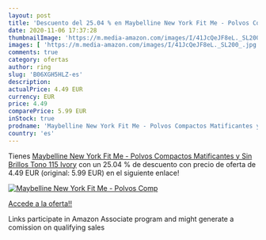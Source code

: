 ```yaml
---
layout: post
title: 'Descuento del 25.04 % en Maybelline New York Fit Me - Polvos Comp'
date: 2020-11-06 17:37:28
thumbnailImage: 'https://m.media-amazon.com/images/I/41JcQeJF8eL._SL200_.jpg'
images: [ 'https://m.media-amazon.com/images/I/41JcQeJF8eL._SL200_.jpg' ]
comments: true
category: ofertas
author: ring
slug: 'B06XGH5HLZ-es'
description:
actualPrice: 4.49 EUR
currency: EUR
price: 4.49
comparePrice: 5.99 EUR
inStock: true
prodname: 'Maybelline New York Fit Me - Polvos Compactos Matificantes y Sin Brillos  Tono 115 Ivory'
country: 'es'
---
```


Tienes [Maybelline New York Fit Me - Polvos Compactos Matificantes y Sin Brillos  Tono 115 Ivory](https://www.amazon.es/dp/B06XGH5HLZ/?tag=tolees-21) con un 25.04 % de descuento con precio de oferta de 4.49 EUR (original: 5.99 EUR) en el siguiente enlace!

[![Maybelline New York Fit Me - Polvos Comp](https://m.media-amazon.com/images/I/41JcQeJF8eL._SL200_.jpg)](https://www.amazon.es/dp/B06XGH5HLZ/?tag=tolees-21)

[Accede a la oferta!!](https://www.amazon.es/dp/B06XGH5HLZ/?tag=tolees-21)

Links participate in Amazon Associate program and might generate a comission on qualifying sales


